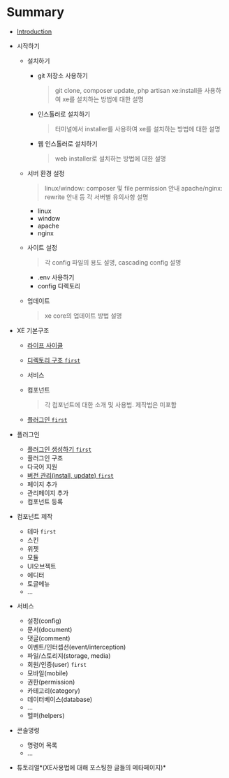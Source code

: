# Summary

* [Introduction](README.md)


* 시작하기
  * 설치하기
    * git 저장소 사용하기
      > git clone, composer update, php artisan xe:install을 사용하여 xe를 설치하는 방법에 대한 설명

    * 인스톨러로 설치하기
      > 터미널에서 installer를 사용하여 xe를 설치하는 방법에 대한 설명

    * 웹 인스톨러로 설치하기
      > web installer로 설치하는 방법에 대한 설명

  * 서버 환경 설정
    > linux/window: composer 및 file permission 안내
    > apache/nginx: rewrite 안내 등 각 서버별 유의사항 설명

    * linux
    * window
    * apache
    * nginx
  * 사이트 설정
    > 각 config 파일의 용도 설명, cascading config 설명

    * .env 사용하기
    * config 디렉토리
  * 업데이트
    > xe core의 업데이트 방법 설명


* XE 기본구조
  * [라이프 사이클](lifecycle.md)
  * [디렉토리 구조 `first`](structure.md)
  * 서비스
  * 컴포넌트
    > 각 컴포넌트에 대한 소개 및 사용법. 제작법은 미포함

  * [플러그인 `first`](plugin.md)


* 플러그인
  * [플러그인 생성하기 `first`](plugin-generation.md)
  * 플러그인 구조
  * 다국어 지원
  * [버전 관리(install, update) `first`](plugin-versions.md)
  * 페이지 추가
  * 관리페이지 추가
  * 컴포넌트 등록


* 컴포넌트 제작
  * 테마 `first`
  * 스킨
  * 위젯
  * 모듈
  * UI오브젝트
  * 에디터
  * 토글메뉴
  * ...


* 서비스
  * 설정(config)
  * 문서(document)
  * 댓글(comment)
  * 이벤트/인터셉션(event/interception)
  * 파일/스토리지(storage, media)
  * 회원/인증(user) `first`
  * 모바일(mobile)
  * 권한(permission)
  * 카테고리(category)
  * 데이터베이스(database)
  * ...
  * 헬퍼(helpers)


* 콘솔명령
  * 명령어 목록
  * ...


* 튜토리얼*(XE사용법에 대해 포스팅한 글들의 메타페이지)*

